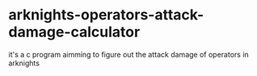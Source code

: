 # arknights-operators-attack-damage-calculator
it's a c program aimming to figure out the attack damage of operators in arknights
